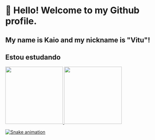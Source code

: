 # 👋 Hello! Welcome to my Github profile.
## My name is Kaio and my nickname is "Vitu"!

## Estou estudando

<link rel="stylesheet" type='text/css' href="https://cdn.jsdelivr.net/gh/devicons/devicon@latest/devicon.min.css" />
<link rel="stylesheet" type='text/css' href="https://cdn.jsdelivr.net/gh/devicons/devicon@latest/devicon.min.css" />
<link rel="stylesheet" type='text/css' href="https://cdn.jsdelivr.net/gh/devicons/devicon@latest/devicon.min.css" />
<link rel="stylesheet" type='text/css' href="https://cdn.jsdelivr.net/gh/devicons/devicon@latest/devicon.min.css" />
<link rel="stylesheet" type='text/css' href="https://cdn.jsdelivr.net/gh/devicons/devicon@latest/devicon.min.css" />
<link rel="stylesheet" type='text/css' href="https://cdn.jsdelivr.net/gh/devicons/devicon@latest/devicon.min.css" />
<link rel="stylesheet" type='text/css' href="https://cdn.jsdelivr.net/gh/devicons/devicon@latest/devicon.min.css" />


<div>
<a href="https://github.com/Kaio-0708">
<img loading="lazy" height="180em" src="https://github-readme-stats.vercel.app/api/top-langs/?username=Kaio-0708&layout=compact&langs_count=7&theme=dracula"/>
<img loading="lazy" height="180em" src="https://github-readme-stats.vercel.app/api?username=Kaio-0708&show_icons=true&theme=dracula&include_all_commits=true&count_private=true"/>
</div>


![Snake animation](https://github.com/Kaio-0708/Kaio-0708/blob/output/github-contribution-grid-snake.svg)

